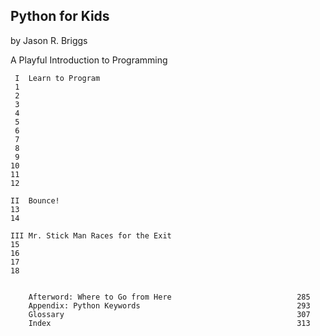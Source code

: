 


## Python for Kids
by Jason R. Briggs

A Playful Introduction to Programming

```
 I  Learn to Program
 1
 2
 3
 4
 5
 6
 7
 8
 9
10
11
12

II  Bounce!
13
14

III Mr. Stick Man Races for the Exit
15
16
17
18


    Afterword: Where to Go from Here                            285
    Appendix: Python Keywords                                   293
    Glossary                                                    307
    Index                                                       313
```
